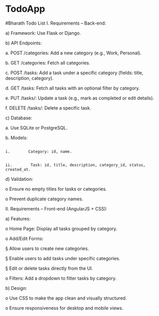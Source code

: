 # TodoApp
#Bharath Todo List
I.          Requirements – Back-end:

a)        Framework: Use Flask or Django.

b)       API Endpoints:

a.        POST /categories: Add a new category (e.g., Work, Personal).

b.       GET /categories: Fetch all categories.

c.        POST /tasks: Add a task under a specific category (fields: title, description, category).

d.       GET /tasks: Fetch all tasks with an optional filter by category.

e.        PUT /tasks/: Update a task (e.g., mark as completed or edit details).

f.          DELETE /tasks/: Delete a specific task.

c)        Database:

a.        Use SQLite or PostgreSQL.

b.       Models:

                                                                              i.        Category: id, name.

                                                                            ii.        Task: id, title, description, category_id, status, created_at.

d)       Validation:

o   Ensure no empty titles for tasks or categories.

o   Prevent duplicate category names.

II.       Requirements – Front-end (AngularJS + CSS):

a)        Features:

o   Home Page: Display all tasks grouped by category.

o   Add/Edit Forms:

§  Allow users to create new categories.

§  Enable users to add tasks under specific categories.

§  Edit or delete tasks directly from the UI.

o   Filters: Add a dropdown to filter tasks by category.

b)       Design:

o   Use CSS to make the app clean and visually structured.

o   Ensure responsiveness for desktop and mobile views.

 
